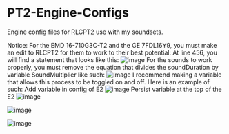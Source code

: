 # PT2-Engine-Configs
Engine config files for RLCPT2 use with my soundsets.

Notice: For the EMD 16-710G3C-T2 and the GE 7FDL16Y9, you must make an edit to RLCPT2 for them to work to their best potential:
At line 456, you will find a statement that looks like this:
![image](https://user-images.githubusercontent.com/69711669/158041204-631f8fbd-38f7-4452-af56-bccec6759598.png)
For the sounds to work properly, you must remove the equation that divides the soundDuration by variable SoundMultiplier like such:
![image](https://user-images.githubusercontent.com/69711669/158041224-4b19783a-2daa-4c43-a430-1ba55faa962c.png)
I recommend making a variable that allows this process to be toggled on and off. Here is an example of such:
Add variable in config of E2
![image](https://user-images.githubusercontent.com/69711669/158041234-b8fbd7d9-4a34-4416-9204-453e78567082.png)
Persist variable at the top of the E2
![image](https://user-images.githubusercontent.com/69711669/158041255-57950935-dadc-4f67-a09c-c103c6d91796.png)

![image](https://user-images.githubusercontent.com/69711669/158041248-55913c35-5d75-4cee-bbf4-d9f886005bbc.png)

![image](https://user-images.githubusercontent.com/69711669/158041188-d4633ba8-fbce-448c-a577-7abefd6d0385.png)




